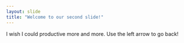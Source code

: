 ```yaml
---
layout: slide
title: "Welcome to our second slide!"
---
```

I wish I could productive more and more.
Use the left arrow to go back!
